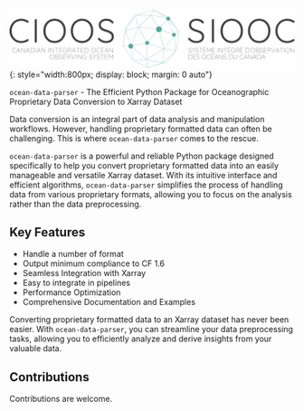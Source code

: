 
#

![cioos.ca](images/logo_EN_FR-1024x208.png#){: style="width:800px; display: block; margin: 0 auto"}
 
 `ocean-data-parser` - The Efficient Python Package for Oceanographic Proprietary Data Conversion to Xarray Dataset


Data conversion is an integral part of data analysis and manipulation workflows. However, handling proprietary formatted data can often be challenging. This is where `ocean-data-parser` comes to the rescue.

`ocean-data-parser` is a powerful and reliable Python package designed specifically to help you convert proprietary formatted data into an easily manageable and versatile Xarray dataset. With its intuitive interface and efficient algorithms, `ocean-data-parser` simplifies the process of handling data from various proprietary formats, allowing you to focus on the analysis rather than the data preprocessing.

## Key Features 

- Handle a number of format
- Output minimum compliance to CF 1.6
- Seamless Integration with Xarray
- Easy to integrate in pipelines
- Performance Optimization
- Comprehensive Documentation and Examples

Converting proprietary formatted data to an Xarray dataset has never been easier. With `ocean-data-parser`, you can streamline your data preprocessing tasks, allowing you to efficiently analyze and derive insights from your valuable data.
 
## Contributions

Contributions are welcome.
